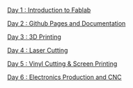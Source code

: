 [Day 1 : Introduction to Fablab]()

[Day 2 : Github Pages and Documentation]()

[Day 3 : 3D Printing]()
                                
[Day 4 : Laser Cutting]()
                             
[Day 5 : Vinyl Cutting & Screen Printing]()

[Day 6 : Electronics Production and CNC]()
